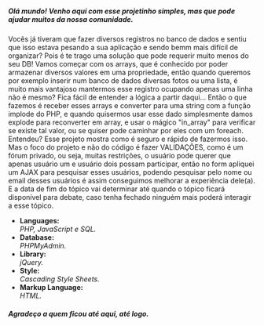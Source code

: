 <h5>Olá mundo! Venho aqui com esse projetinho simples, mas que pode ajudar muitos da nossa comunidade.</h5>
<p>Vocês já tiveram que fazer diversos registros no banco de dados e sentiu que isso estava pesando a sua aplicação e sendo bemm mais difícil de organizar? Pois é te trago uma solução que pode requerir muito menos do seu DB! Vamos começar com os arrays, que é conhecido por poder armazenar diversos valores em uma propriedade, então quando queremos por exemplo inserir num banco de dados diversas fotos ou uma lista, é muito mais vantajoso mantermos esse registro ocupando apenas uma linha não é mesmo? Fica fácil de entender a lógica a partir daqui... Então o que fazemos é receber esses arrays e converter para uma string com a função implode do PHP, e quando quisermos usar esse dado simplesmente damos explode para reconverter em array, e usar o mágico "in_array" para verificar se existe tal valor, ou se quiser pode caminhar por eles com um foreach.
Entendeu? Esse projeto mostra como é seguro e rápido de fazermos isso.
Mas o foco do projeto e não do código é fazer VALIDAÇÕES, como é um fórum privado, ou seja, muitas restrições, o usuário pode querer que apenas usuário um e usuário dois possam participar, então no form apliquei um AJAX para pesquisar esses usuários, podendo pesquisar pelo nome ou email desses usuários é assim conseguimos melhorar a experiência dele(a). E a data de fim do tópico vai determinar até quando o tópico ficará disponível para debate, caso tenha fechado ninguém mais poderá interagir a esse tópico.</p>



<ul>
<li>
  <strong>Languages: <br /></strong>
  <i>PHP, JavaScript e SQL.</i>
 </li>

<li>
  <strong>Database: </br /></strong>
  <i>PHPMyAdmin.</i>
</li>

<li>
  <strong>Library: <br /></strong>
  <i>jQuery.</i>
</li>

<li>
  <strong>Style: <br /></strong>
  <i>Cascading Style Sheets.</i>
</li>

<li>
  <strong>Markup Language: <br /></strong>
  <i>HTML.</i>
</li>
</ul>

<h5>Agradeço a quem ficou até aqui, até logo.</h5>
